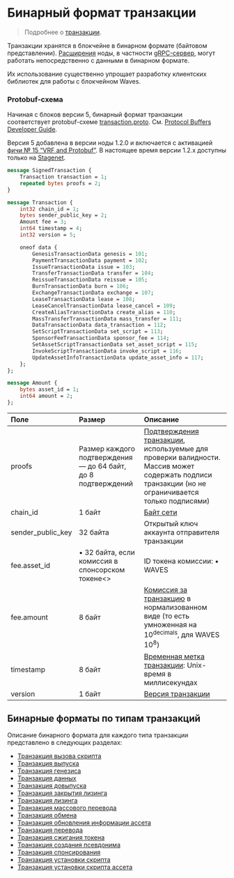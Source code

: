 # Бинарный формат транзакции

> Подробнее о [транзакции](/ru/blockchain/transaction).

Транзакции хранятся в блокчейне в бинарном формате (байтовом представлении). [Расширения](/ru/waves-node/extensions) ноды, в частности [gRPC-сервер](/ru/waves-node/extensions/grpc-server), могут работать непосредственно с данными в бинарном формате.

Их использование существенно упрощает разработку клиентских библиотек для работы с блокчейном Waves.

### Protobuf-схема

Начиная с блоков версии 5, бинарный формат транзакции соответствует protobuf-схеме [transaction.proto](https://github.com/wavesplatform/protobuf-schemas/blob/master/proto/waves/transaction.proto). См. [Protocol Buffers Developer Guide](https://developers.google.com/protocol-buffers/docs/overview?hl=ru).

Версия 5 добавлена в версии ноды 1.2.0 и включается с активацией [фичи № 15 “VRF and Protobuf”](/ru/waves-node/features/features). В настоящее время версии 1.2.x доступны только на [Stagenet](/ru/blockchain/blockchain-network/stage-network).

```protobuf
message SignedTransaction {
    Transaction transaction = 1;
    repeated bytes proofs = 2;
}

message Transaction {
    int32 chain_id = 1;
    bytes sender_public_key = 2;
    Amount fee = 3;
    int64 timestamp = 4;
    int32 version = 5;

    oneof data {
        GenesisTransactionData genesis = 101;
        PaymentTransactionData payment = 102;
        IssueTransactionData issue = 103;
        TransferTransactionData transfer = 104;
        ReissueTransactionData reissue = 105;
        BurnTransactionData burn = 106;
        ExchangeTransactionData exchange = 107;
        LeaseTransactionData lease = 108;
        LeaseCancelTransactionData lease_cancel = 109;
        CreateAliasTransactionData create_alias = 110;
        MassTransferTransactionData mass_transfer = 111;
        DataTransactionData data_transaction = 112;
        SetScriptTransactionData set_script = 113;
        SponsorFeeTransactionData sponsor_fee = 114;
        SetAssetScriptTransactionData set_asset_script = 115;
        InvokeScriptTransactionData invoke_script = 116;
        UpdateAssetInfoTransactionData update_asset_info = 117;
    };
};

message Amount {
    bytes asset_id = 1;
    int64 amount = 2;
};
```

| Поле | Размер | Описание |
| :--- | :--- | :--- |
| proofs | Размер каждого подтверждения — до 64 байт,<br>до 8 подтверждений| [Подтверждения транзакции](/ru/blockchain/transaction/transaction-proof), используемые для проверки валидности. Массив может содержать подписи транзакции (но не ограничивается только подписями) |
| chain_id | 1 байт | [Байт сети](/ru/blockchain/blockchain-network/chain-id) |
| sender_public_key | 32 байта | Открытый ключ аккаунта отправителя транзакции |
| fee.asset_id | • 32 байта, если комиссия в спонсорском токене<> | ID токена комиссии: • WAVES|
| fee.amount | 8 байт | [Комиссия за транзакцию](/ru/blockchain/transaction/transaction-fee) в нормализованном виде (то есть умноженная на 10<sup>decimals</sup>, для WAVES 10<sup>8</sup>) |
| timestamp | 8 байт | [Временная метка транзакции](/ru/blockchain/transaction/transaction-timestamp): Unix-время в миллисекундах |
| version | 1 байт | [Версия транзакции](/ru/blockchain/transaction/transaction-version) |

## Бинарные форматы по типам транзакций

Описание бинарного формата для каждого типа транзакции представлено в следующих разделах:

* [Транзакция вызова скрипта](/ru/blockchain/binary-format/transaction-binary-format/invoke-script-transaction-binary-format)
* [Транзакция выпуска](/ru/blockchain/binary-format/transaction-binary-format/issue-transaction-binary-format)
* [Транзакция генезиса](/ru/blockchain/binary-format/transaction-binary-format/genesis-transaction-binary-format)
* [Транзакция данных](/ru/blockchain/binary-format/transaction-binary-format/data-transaction-binary-format)
* [Транзакция довыпуска](/ru/blockchain/binary-format/transaction-binary-format/reissue-transaction-binary-format)
* [Транзакция закрытия лизинга](/ru/blockchain/binary-format/transaction-binary-format/lease-cancel-transaction-binary-format)
* [Транзакция лизинга](/ru/blockchain/binary-format/transaction-binary-format/lease-transaction-binary-format)
* [Транзакция массового перевода](/ru/blockchain/binary-format/transaction-binary-format/mass-transfer-transaction-binary-format)
* [Транзакция обмена](/ru/blockchain/binary-format/transaction-binary-format/exchange-transaction-binary-format)
* [Транзакция обновления информации ассета](/ru/blockchain/binary-format/transaction-binary-format/update-asset-info-transaction-binary-format)
* [Транзакция перевода](/ru/blockchain/binary-format/transaction-binary-format/transfer-transaction-binary-format)
* [Транзакция сжигания токена](/ru/blockchain/binary-format/transaction-binary-format/burn-transaction-binary-format)
* [Транзакция создания псевдонима](/ru/blockchain/binary-format/transaction-binary-format/create-alias-transaction-binary-format)
* [Транзакция спонсирования](/ru/blockchain/binary-format/transaction-binary-format/sponsor-fee-transaction-binary-format)
* [Транзакция установки скрипта](/ru/blockchain/binary-format/transaction-binary-format/set-script-transaction-binary-format)
* [Транзакция установки скрипта ассета](/ru/blockchain/binary-format/transaction-binary-format/set-asset-script-transaction-binary-format)
